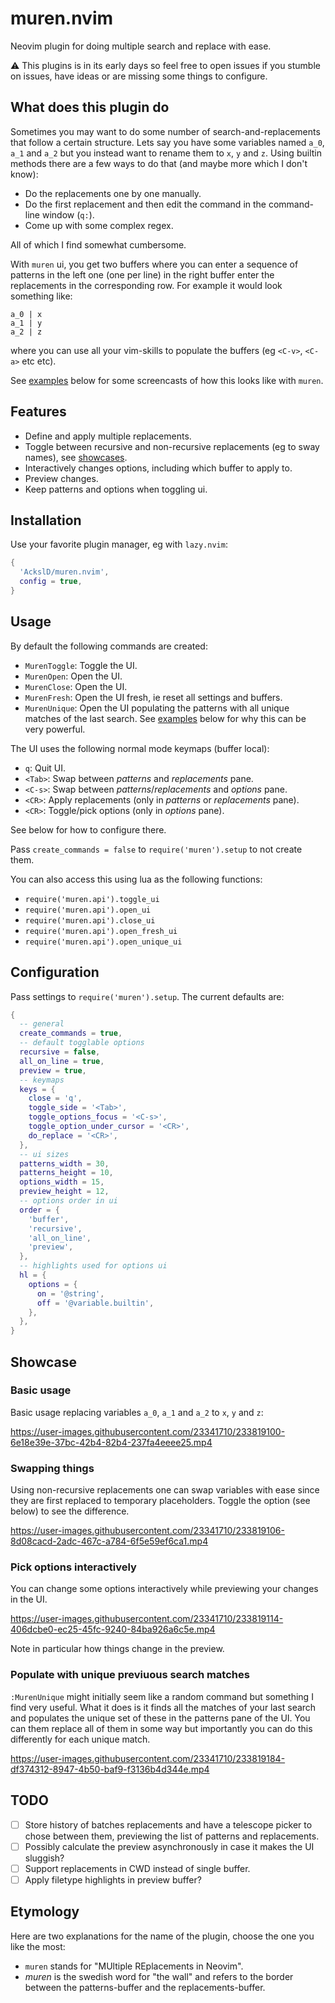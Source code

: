 # muren.nvim

Neovim plugin for doing multiple search and replace with ease.

:warning: This plugins is in its early days so feel free to open issues if you stumble on issues, have ideas or are missing some things to configure.

## What does this plugin do

Sometimes you may want to do some number of search-and-replacements that follow a certain structure.
Lets say you have some variables named `a_0`, `a_1` and `a_2` but you instead want to rename them to `x`, `y` and `z`.
Using builtin methods there are a few ways to do that (and maybe more which I don't know):

* Do the replacements one by one manually.
* Do the first replacement and then edit the command in the command-line window (`q:`).
* Come up with some complex regex.

All of which I find somewhat cumbersome.

With `muren` ui, you get two buffers where you can enter a sequence of patterns in the left one (one per line)
in the right buffer enter the replacements in the corresponding row. For example it would look something like:
```
a_0 | x
a_1 | y
a_2 | z
```
where you can use all your vim-skills to populate the buffers (eg `<C-v>`, `<C-a>` etc etc).

See [examples](#showcase) below for some screencasts of how this looks like with `muren`.

## Features
* Define and apply multiple replacements.
* Toggle between recursive and non-recursive replacements (eg to sway names), see [showcases](#showcase).
* Interactively changes options, including which buffer to apply to.
* Preview changes.
* Keep patterns and options when toggling ui.

## Installation
Use your favorite plugin manager, eg with `lazy.nvim`:
```lua
{
  'AckslD/muren.nvim',
  config = true,
}
```

## Usage
By default the following commands are created:

* `MurenToggle`: Toggle the UI.
* `MurenOpen`: Open the UI.
* `MurenClose`: Open the UI.
* `MurenFresh`: Open the UI fresh, ie reset all settings and buffers.
* `MurenUnique`: Open the UI populating the patterns with all unique matches of the last search.
  See [examples](#showcase) below for why this can be very powerful.

The UI uses the following normal mode keymaps (buffer local):
* `q`: Quit UI.
* `<Tab>`: Swap between _patterns_ and _replacements_ pane.
* `<C-s>`: Swap between _patterns_/_replacements_ and _options_ pane.
* `<CR>`: Apply replacements (only in _patterns_ or _replacements_ pane).
* `<CR>`: Toggle/pick options (only in _options_ pane).

See below for how to configure there.

Pass `create_commands = false` to `require('muren').setup` to not create them.

You can also access this using lua as the following functions:

* `require('muren.api').toggle_ui`
* `require('muren.api').open_ui`
* `require('muren.api').close_ui`
* `require('muren.api').open_fresh_ui`
* `require('muren.api').open_unique_ui`

## Configuration
Pass settings to `require('muren').setup`. The current defaults are:
```lua
{
  -- general
  create_commands = true,
  -- default togglable options
  recursive = false,
  all_on_line = true,
  preview = true,
  -- keymaps
  keys = {
    close = 'q',
    toggle_side = '<Tab>',
    toggle_options_focus = '<C-s>',
    toggle_option_under_cursor = '<CR>',
    do_replace = '<CR>',
  },
  -- ui sizes
  patterns_width = 30,
  patterns_height = 10,
  options_width = 15,
  preview_height = 12,
  -- options order in ui
  order = {
    'buffer',
    'recursive',
    'all_on_line',
    'preview',
  },
  -- highlights used for options ui
  hl = {
    options = {
      on = '@string',
      off = '@variable.builtin',
    },
  },
}
```

## Showcase
### Basic usage
Basic usage replacing variables `a_0`, `a_1` and `a_2` to `x`, `y` and `z`:

https://user-images.githubusercontent.com/23341710/233819100-6e18e39e-37bc-42b4-82b4-237fa4eeee25.mp4

### Swapping things
Using non-recursive replacements one can swap variables with ease since they are first replaced to temporary placeholders. Toggle the option (see below) to see the difference.

https://user-images.githubusercontent.com/23341710/233819106-8d08cacd-2adc-467c-a784-6f5e59ef6ca1.mp4

### Pick options interactively
You can change some options interactively while previewing your changes in the UI.

https://user-images.githubusercontent.com/23341710/233819114-406dcbe0-ec25-45fc-9240-84ba926a6c5e.mp4

Note in particular how things change in the preview.

### Populate with unique previuous search matches
`:MurenUnique` might initially seem like a random command but something I find very useful. What it does is it finds all the matches of your last search and populates the unique set of these in the patterns pane of the UI. You can them replace all of them in some way but importantly you can do this differently for each unique match.

https://user-images.githubusercontent.com/23341710/233819184-df374312-8947-4b50-baf9-f3136b4d344e.mp4

## TODO

- [ ] Store history of batches replacements and have a telescope picker to chose between them, previewing the list of patterns and replacements.
- [ ] Possibly calculate the preview asynchronously in case it makes the UI sluggish?
- [ ] Support replacements in CWD instead of single buffer.
- [ ] Apply filetype highlights in preview buffer?

## Etymology

Here are two explanations for the name of the plugin, choose the one you like the most:
* `muren` stands for "MUltiple REplacements in Neovim".
* _muren_ is the swedish word for "the wall" and refers to the border between the patterns-buffer and the replacements-buffer.
